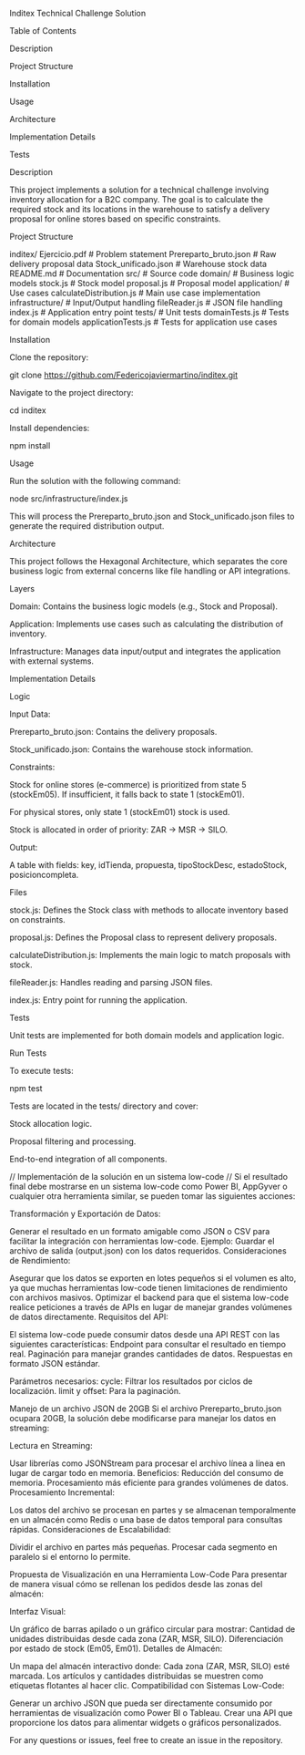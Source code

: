 Inditex Technical Challenge Solution

Table of Contents

Description

Project Structure

Installation

Usage

Architecture

Implementation Details

Tests

Description

This project implements a solution for a technical challenge involving inventory allocation for a B2C company. The goal is to calculate the required stock and its locations in the warehouse to satisfy a delivery proposal for online stores based on specific constraints.

Project Structure

inditex/
  Ejercicio.pdf                 # Problem statement
  Prereparto_bruto.json         # Raw delivery proposal data
  Stock_unificado.json          # Warehouse stock data
  README.md                     # Documentation
  src/                          # Source code
    domain/                     # Business logic models
      stock.js                  # Stock model
      proposal.js               # Proposal model
    application/                # Use cases
      calculateDistribution.js  # Main use case implementation
    infrastructure/             # Input/Output handling
      fileReader.js             # JSON file handling
      index.js                  # Application entry point
  tests/                        # Unit tests
    domainTests.js              # Tests for domain models
    applicationTests.js         # Tests for application use cases

Installation

Clone the repository:

git clone <https://github.com/Federicojaviermartino/inditex.git>

Navigate to the project directory:

cd inditex

Install dependencies:

npm install

Usage

Run the solution with the following command:

node src/infrastructure/index.js

This will process the Prereparto_bruto.json and Stock_unificado.json files to generate the required distribution output.

Architecture

This project follows the Hexagonal Architecture, which separates the core business logic from external concerns like file handling or API integrations.

Layers

Domain: Contains the business logic models (e.g., Stock and Proposal).

Application: Implements use cases such as calculating the distribution of inventory.

Infrastructure: Manages data input/output and integrates the application with external systems.

Implementation Details

Logic

Input Data:

Prereparto_bruto.json: Contains the delivery proposals.

Stock_unificado.json: Contains the warehouse stock information.

Constraints:

Stock for online stores (e-commerce) is prioritized from state 5 (stockEm05). If insufficient, it falls back to state 1 (stockEm01).

For physical stores, only state 1 (stockEm01) stock is used.

Stock is allocated in order of priority: ZAR -> MSR -> SILO.

Output:

A table with fields: key, idTienda, propuesta, tipoStockDesc, estadoStock, posicioncompleta.

Files

stock.js: Defines the Stock class with methods to allocate inventory based on constraints.

proposal.js: Defines the Proposal class to represent delivery proposals.

calculateDistribution.js: Implements the main logic to match proposals with stock.

fileReader.js: Handles reading and parsing JSON files.

index.js: Entry point for running the application.

Tests

Unit tests are implemented for both domain models and application logic.

Run Tests

To execute tests:

npm test

Tests are located in the tests/ directory and cover:

Stock allocation logic.

Proposal filtering and processing.

End-to-end integration of all components.



// Implementación de la solución en un sistema low-code //
Si el resultado final debe mostrarse en un sistema low-code como Power BI, AppGyver o cualquier otra herramienta similar, se pueden tomar las siguientes acciones:

Transformación y Exportación de Datos:

Generar el resultado en un formato amigable como JSON o CSV para facilitar la integración con herramientas low-code.
Ejemplo: Guardar el archivo de salida (output.json) con los datos requeridos.
Consideraciones de Rendimiento:

Asegurar que los datos se exporten en lotes pequeños si el volumen es alto, ya que muchas herramientas low-code tienen limitaciones de rendimiento con archivos masivos.
Optimizar el backend para que el sistema low-code realice peticiones a través de APIs en lugar de manejar grandes volúmenes de datos directamente.
Requisitos del API:

El sistema low-code puede consumir datos desde una API REST con las siguientes características:
Endpoint para consultar el resultado en tiempo real.
Paginación para manejar grandes cantidades de datos.
Respuestas en formato JSON estándar.

Parámetros necesarios:
cycle: Filtrar los resultados por ciclos de localización.
limit y offset: Para la paginación.

Manejo de un archivo JSON de 20GB
Si el archivo Prereparto_bruto.json ocupara 20GB, la solución debe modificarse para manejar los datos en streaming:

Lectura en Streaming:

Usar librerías como JSONStream para procesar el archivo línea a línea en lugar de cargar todo en memoria.
Beneficios:
Reducción del consumo de memoria.
Procesamiento más eficiente para grandes volúmenes de datos.
Procesamiento Incremental:

Los datos del archivo se procesan en partes y se almacenan temporalmente en un almacén como Redis o una base de datos temporal para consultas rápidas.
Consideraciones de Escalabilidad:

Dividir el archivo en partes más pequeñas.
Procesar cada segmento en paralelo si el entorno lo permite.

Propuesta de Visualización en una Herramienta Low-Code
Para presentar de manera visual cómo se rellenan los pedidos desde las zonas del almacén:

Interfaz Visual:

Un gráfico de barras apilado o un gráfico circular para mostrar:
Cantidad de unidades distribuidas desde cada zona (ZAR, MSR, SILO).
Diferenciación por estado de stock (Em05, Em01).
Detalles de Almacén:

Un mapa del almacén interactivo donde:
Cada zona (ZAR, MSR, SILO) esté marcada.
Los artículos y cantidades distribuidas se muestren como etiquetas flotantes al hacer clic.
Compatibilidad con Sistemas Low-Code:

Generar un archivo JSON que pueda ser directamente consumido por herramientas de visualización como Power BI o Tableau.
Crear una API que proporcione los datos para alimentar widgets o gráficos personalizados.


For any questions or issues, feel free to create an issue in the repository.